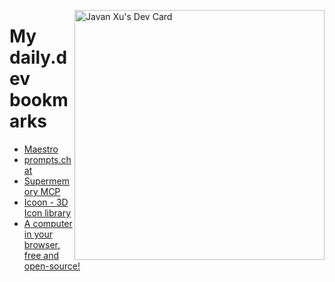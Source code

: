 
<a href="https://app.daily.dev/JavanXU"><img align="right" src="https://api.daily.dev/devcards/e45a150971844cd6959a94bb94e861ea.png?r=quw" width="400" alt="Javan Xu's Dev Card"/></a>

# My daily.dev bookmarks
<!-- daily.dev BOOKMARKS:START -->
- [Maestro](https://app.daily.dev/posts/AZtNE232r?utm_source=rss&utm_medium=bookmarks&utm_campaign=6ueXw3FRNQzpNtewCDbI6)
- [prompts.chat](https://app.daily.dev/posts/EgTB86DCf?utm_source=rss&utm_medium=bookmarks&utm_campaign=6ueXw3FRNQzpNtewCDbI6)
- [Supermemory MCP](https://app.daily.dev/posts/VimpGAn11?utm_source=rss&utm_medium=bookmarks&utm_campaign=6ueXw3FRNQzpNtewCDbI6)
- [Icoon - 3D Icon library](https://app.daily.dev/posts/BKXArN7NQ?utm_source=rss&utm_medium=bookmarks&utm_campaign=6ueXw3FRNQzpNtewCDbI6)
- [A computer in your browser, free and open-source!](https://app.daily.dev/posts/Bctm80JBB?utm_source=rss&utm_medium=bookmarks&utm_campaign=6ueXw3FRNQzpNtewCDbI6)
<!-- daily.dev BOOKMARKS:END -->
